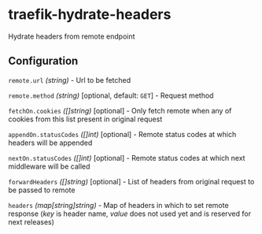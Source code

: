 # traefik-hydrate-headers
Hydrate headers from remote endpoint

## Configuration

`remote.url` *(string)* - Url to be fetched

`remote.method` *(string)* [optional, default: `GET`] - Request method

`fetchOn.cookies` *([]string)* [optional] - Only fetch remote when any of cookies from this list present in original request

`appendOn.statusCodes` *([]int)* [optional] - Remote status codes at which headers will be appended

`nextOn.statusCodes` *([]int)* [optional] - Remote status codes at which next middleware will be called

`forwardHeaders` *([]string)* [optional] - List of headers from original request to be passed to remote

`headers` *(map[string]string)* - Map of headers in which to set remote response (*key* is header name, *value* does not used yet and is reserved for next releases)
